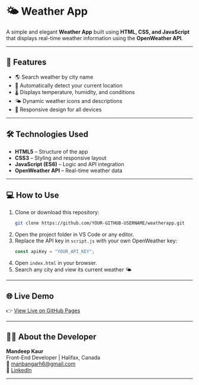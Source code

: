 # 🌤️ Weather App

A simple and elegant **Weather App** built using **HTML, CSS, and JavaScript** that displays real-time weather information using the **OpenWeather API**.

---

## 🚀 Features

- 🌎 Search weather by city name  
- 📍 Automatically detect your current location  
- 🌡️ Displays temperature, humidity, and conditions  
- 🌤️ Dynamic weather icons and descriptions  
- 📱 Responsive design for all devices  

---

## 🛠️ Technologies Used

- **HTML5** – Structure of the app  
- **CSS3** – Styling and responsive layout  
- **JavaScript (ES6)** – Logic and API integration  
- **OpenWeather API** – Real-time weather data  

---

## 💻 How to Use

1. Clone or download this repository:
   ```bash
   git clone https://github.com/YOUR-GITHUB-USERNAME/weatherapp.git
   ```
2. Open the project folder in VS Code or any editor.
3. Replace the API key in `script.js` with your own OpenWeather key:
   ```javascript
   const apiKey = "YOUR_API_KEY";
   ```
4. Open `index.html` in your browser.
5. Search any city and view its current weather 🌤️

---

## 🌐 Live Demo

👉 [View Live on GitHub Pages](https://mandeepkaur16.github.io/Weatherapp/)


---

## 👩‍💻 About the Developer

**Mandeep Kaur**  
Front-End Developer | Halifax, Canada  
📧 [manbangarh6@gmail.com](mailto:manbangarh6@gmail.com)  
🔗 [LinkedIn](https://www.linkedin.com/in/mandeep-kaur-54a060230/)

---

